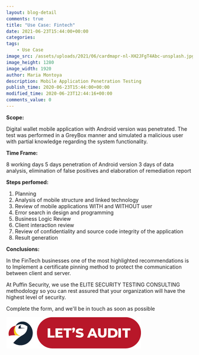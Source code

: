```yaml
---
layout: blog-detail
comments: true 
title: "Use Case: Fintech"
date: 2021-06-23T15:44:00+00:00
categories:
tags:
    - Use Case
image_src: /assets/uploads/2021/06/cardmapr-nl-XH2JFgT4Abc-unsplash.jpg
image_height: 1280
image_width: 1920
author: Maria Montoya
description: Mobile Application Penetration Testing
publish_time: 2020-06-23T15:44:00+00:00
modified_time: 2020-06-23T12:44:16+00:00
comments_value: 0
---
```

**Scope:**

Digital wallet mobile application with Android version was penetrated. The test was performed in a GreyBox manner and simulated a malicious user with partial knowledge regarding the system functionality.

**Time Frame:**

8 working days
5 days penetration of Android version
3 days of data analysis, elimination of false positives and elaboration of remediation report

**Steps perfomed:**
1. Planning
2. Analysis of mobile structure and linked technology
3. Review of mobile applications WITH and WITHOUT user
4. Error search in design and programming
5. Business Logic Review 
6. Client interaction review
7. Review of confidentiality and source code integrity of the application
8. Result generation

**Conclusions:**

In the FinTech businesses one of the most highlighted recommendations is to Implement a certificate pinning method to protect the communication between client and server.

At Puffin Security, we use the ELITE SECURITY TESTING CONSULTING methodology so you can rest assured that your organization will have the highest level of security. 

Complete the form, and we'll be in touch as soon as possible

[![Lets Audit Button](/assets/uploads/2023/01/Puffin-security-blog-button-lest-audit-2.jpg 'lets Audit Button')](https://hub.puffinsecurity.com/quote)

